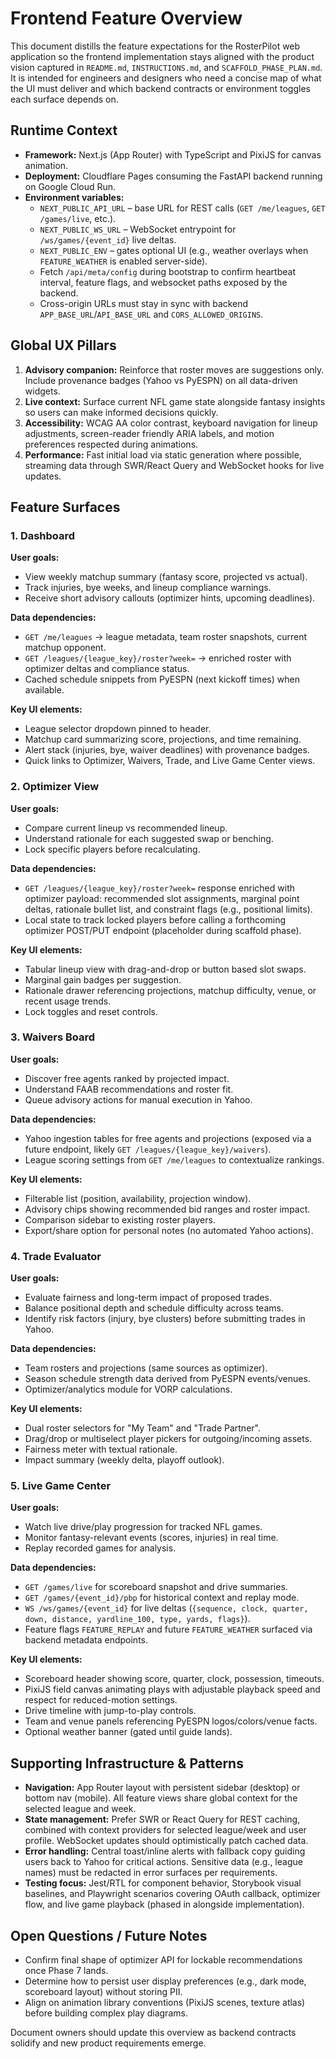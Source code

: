 # Frontend Feature Overview

This document distills the feature expectations for the RosterPilot web
application so the frontend implementation stays aligned with the product
vision captured in `README.md`, `INSTRUCTIONS.md`, and
`SCAFFOLD_PHASE_PLAN.md`. It is intended for engineers and designers who
need a concise map of what the UI must deliver and which backend
contracts or environment toggles each surface depends on.

## Runtime Context

- **Framework:** Next.js (App Router) with TypeScript and PixiJS for
  canvas animation.
- **Deployment:** Cloudflare Pages consuming the FastAPI backend running
  on Google Cloud Run.
- **Environment variables:**
  - `NEXT_PUBLIC_API_URL` – base URL for REST calls (`GET /me/leagues`,
    `GET /games/live`, etc.).
  - `NEXT_PUBLIC_WS_URL` – WebSocket entrypoint for
    `/ws/games/{event_id}` live deltas.
  - `NEXT_PUBLIC_ENV` – gates optional UI (e.g., weather overlays when
    `FEATURE_WEATHER` is enabled server-side).
  - Fetch `/api/meta/config` during bootstrap to confirm heartbeat
    interval, feature flags, and websocket paths exposed by the backend.
  - Cross-origin URLs must stay in sync with backend
    `APP_BASE_URL`/`API_BASE_URL` and `CORS_ALLOWED_ORIGINS`.

## Global UX Pillars

1. **Advisory companion:** Reinforce that roster moves are suggestions
   only. Include provenance badges (Yahoo vs PyESPN) on all data-driven
   widgets.
2. **Live context:** Surface current NFL game state alongside fantasy
   insights so users can make informed decisions quickly.
3. **Accessibility:** WCAG AA color contrast, keyboard navigation for
   lineup adjustments, screen-reader friendly ARIA labels, and motion
   preferences respected during animations.
4. **Performance:** Fast initial load via static generation where
   possible, streaming data through SWR/React Query and WebSocket hooks
   for live updates.

## Feature Surfaces

### 1. Dashboard

**User goals:**
- View weekly matchup summary (fantasy score, projected vs actual).
- Track injuries, bye weeks, and lineup compliance warnings.
- Receive short advisory callouts (optimizer hints, upcoming deadlines).

**Data dependencies:**
- `GET /me/leagues` → league metadata, team roster snapshots, current
  matchup opponent.
- `GET /leagues/{league_key}/roster?week=` → enriched roster with
  optimizer deltas and compliance status.
- Cached schedule snippets from PyESPN (next kickoff times) when
  available.

**Key UI elements:**
- League selector dropdown pinned to header.
- Matchup card summarizing score, projections, and time remaining.
- Alert stack (injuries, bye, waiver deadlines) with provenance badges.
- Quick links to Optimizer, Waivers, Trade, and Live Game Center views.

### 2. Optimizer View

**User goals:**
- Compare current lineup vs recommended lineup.
- Understand rationale for each suggested swap or benching.
- Lock specific players before recalculating.

**Data dependencies:**
- `GET /leagues/{league_key}/roster?week=` response enriched with
  optimizer payload: recommended slot assignments, marginal point deltas,
  rationale bullet list, and constraint flags (e.g., positional limits).
- Local state to track locked players before calling a forthcoming
  optimizer POST/PUT endpoint (placeholder during scaffold phase).

**Key UI elements:**
- Tabular lineup view with drag-and-drop or button based slot swaps.
- Marginal gain badges per suggestion.
- Rationale drawer referencing projections, matchup difficulty, venue,
  or recent usage trends.
- Lock toggles and reset controls.

### 3. Waivers Board

**User goals:**
- Discover free agents ranked by projected impact.
- Understand FAAB recommendations and roster fit.
- Queue advisory actions for manual execution in Yahoo.

**Data dependencies:**
- Yahoo ingestion tables for free agents and projections (exposed via a
  future endpoint, likely `GET /leagues/{league_key}/waivers`).
- League scoring settings from `GET /me/leagues` to contextualize
  rankings.

**Key UI elements:**
- Filterable list (position, availability, projection window).
- Advisory chips showing recommended bid ranges and roster impact.
- Comparison sidebar to existing roster players.
- Export/share option for personal notes (no automated Yahoo actions).

### 4. Trade Evaluator

**User goals:**
- Evaluate fairness and long-term impact of proposed trades.
- Balance positional depth and schedule difficulty across teams.
- Identify risk factors (injury, bye clusters) before submitting trades
  in Yahoo.

**Data dependencies:**
- Team rosters and projections (same sources as optimizer).
- Season schedule strength data derived from PyESPN events/venues.
- Optimizer/analytics module for VORP calculations.

**Key UI elements:**
- Dual roster selectors for "My Team" and "Trade Partner".
- Drag/drop or multiselect player pickers for outgoing/incoming assets.
- Fairness meter with textual rationale.
- Impact summary (weekly delta, playoff outlook).

### 5. Live Game Center

**User goals:**
- Watch live drive/play progression for tracked NFL games.
- Monitor fantasy-relevant events (scores, injuries) in real time.
- Replay recorded games for analysis.

**Data dependencies:**
- `GET /games/live` for scoreboard snapshot and drive summaries.
- `GET /games/{event_id}/pbp` for historical context and replay mode.
- `WS /ws/games/{event_id}` for live deltas (`{sequence, clock, quarter,
  down, distance, yardline_100, type, yards, flags}`).
- Feature flags `FEATURE_REPLAY` and future `FEATURE_WEATHER` surfaced
  via backend metadata endpoints.

**Key UI elements:**
- Scoreboard header showing score, quarter, clock, possession, timeouts.
- PixiJS field canvas animating plays with adjustable playback speed and
  respect for reduced-motion settings.
- Drive timeline with jump-to-play controls.
- Team and venue panels referencing PyESPN logos/colors/venue facts.
- Optional weather banner (gated until guide lands).

## Supporting Infrastructure & Patterns

- **Navigation:** App Router layout with persistent sidebar (desktop) or
  bottom nav (mobile). All feature views share global context for the
  selected league and week.
- **State management:** Prefer SWR or React Query for REST caching,
  combined with context providers for selected league/week and user
  profile. WebSocket updates should optimistically patch cached data.
- **Error handling:** Central toast/inline alerts with fallback copy
  guiding users back to Yahoo for critical actions. Sensitive data (e.g.,
  league names) must be redacted in error surfaces per requirements.
- **Testing focus:** Jest/RTL for component behavior, Storybook visual
  baselines, and Playwright scenarios covering OAuth callback, optimizer
  flow, and live game playback (phased in alongside implementation).

## Open Questions / Future Notes

- Confirm final shape of optimizer API for lockable recommendations once
  Phase 7 lands.
- Determine how to persist user display preferences (e.g., dark mode,
  scoreboard layout) without storing PII.
- Align on animation library conventions (PixiJS scenes, texture atlas)
  before building complex play diagrams.

Document owners should update this overview as backend contracts solidify
and new product requirements emerge.
